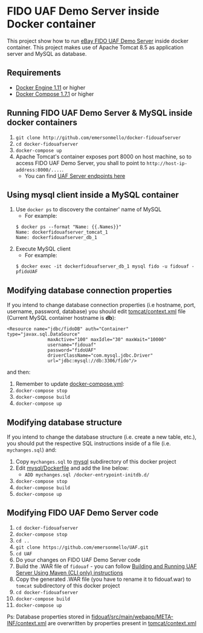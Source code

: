 # FIDO UAF Demo Server inside Docker container

This project show how to run [eBay FIDO UAF Demo Server](https://github.com/emersonmello/UAF.git) inside docker container. This project makes use of Apache Tomcat 8.5 as application server and MySQL as database.

## Requirements

* [Docker Engine 1.11](https://docs.docker.com/linux/) or higher
* [Docker Compose 1.7.1](https://docs.docker.com/compose/install/) or higher

## Running FIDO UAF Demo Server & MySQL inside docker containers

1. `git clone http://github.com/emersonmello/docker-fidouafserver`
1. `cd docker-fidouafserver`
1. `docker-compose up`
1. Apache Tomcat's container exposes port 8000 on host machine, so to access FIDO UAF Demo Server, you shall to point to `http://host-ip-address:8000/....`. 
    - You can find [UAF Server endpoints here](https://github.com/emersonmello/UAF/tree/master/fidouaf)

## Using mysql client inside a MySQL container

1. Use `docker ps` to discovery the container' name of MySQL
   - For example:
   ```
   $ docker ps --format "Name: {{.Names}}"
   Name: dockerfidouafserver_tomcat_1
   Name: dockerfidouafserver_db_1
   ```
1. Execute MySQL client
    - For example:
    ```
    $ docker exec -it dockerfidouafserver_db_1 mysql fido -u fidouaf -pfidoUAF
    ```

## Modifying database connection properties

If you intend to change database connection properties (i.e hostname, port, username, password, database) you should edit [tomcat/context.xml](./tomcat/context.xml) file (Current MySQL container hostname is **db**):
```
<Resource name="jdbc/fidoDB" auth="Container" type="javax.sql.DataSource"
               maxActive="100" maxIdle="30" maxWait="10000"
               username="fidouaf" 
               password="fidoUAF" 
               driverClassName="com.mysql.jdbc.Driver"
               url="jdbc:mysql://db:3306/fido"/>
```



and then:

1. Remember to update [docker-compose.yml](docker-compose.yml):
1. `docker-compose stop`
1. `docker-compose build`
1. `docker-compose up`

## Modifying database structure

If you intend to change the database structure (i.e. create a new table, etc.), you should put the respective SQL instructions inside of a file (i.e. `mychanges.sql`) and:

1. Copy `mychanges.sql` to [mysql](mysql) subdirectory of this docker project
1. Edit [mysql/Dockerfile](./mysql/Dockerfile) and add the line below:    
    - `ADD mychanges.sql /docker-entrypoint-initdb.d/`
1. `docker-compose stop`
1. `docker-compose build`
1. `docker-compose up`


## Modifying FIDO UAF Demo Server code

1. `cd docker-fidouafserver`
1. `docker-compose stop`
1. `cd ..`
1. `git clone https://github.com/emersonmello/UAF.git`
1. `cd UAF`
1. Do your changes on FIDO UAF Demo Server code
1. Build the .WAR file of `fidouaf` - you can follow [Building and Running UAF Server Using Maven (CLI only) instructions](https://github.com/eBay/UAF/wiki)
1. Copy the generated .WAR file (you have to rename it to fidouaf.war) to `tomcat` subdirectory of this docker project
1. `cd docker-fidouafserver`
1. `docker-compose build`
1. `docker-compose up`

Ps: Database properties stored in [fidouaf/src/main/webapp/META-INF/context.xml](https://github.com/emersonmello/UAF/blob/master/fidouaf/src/main/webapp/META-INF/context.xml) are overwritten by properties present in [tomcat/context.xml](./tomcat/context.xml)
